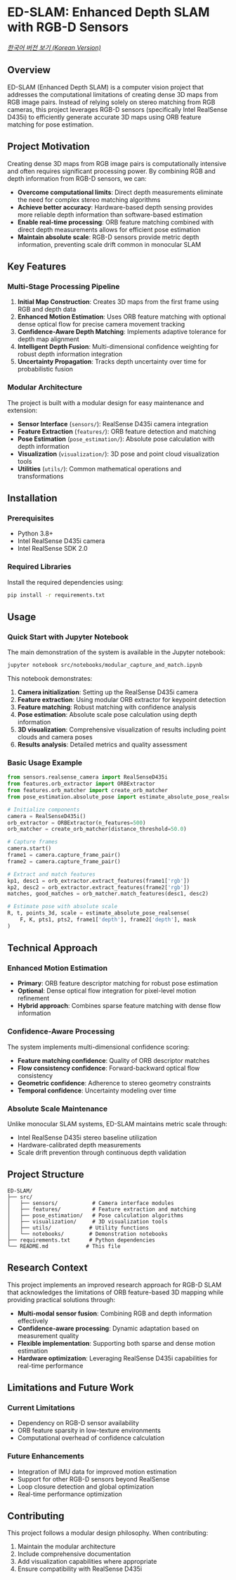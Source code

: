 # ED-SLAM: Enhanced Depth SLAM with RGB-D Sensors

*[한국어 버전 보기 (Korean Version)](README_ko.md)*

## Overview

ED-SLAM (Enhanced Depth SLAM) is a computer vision project that addresses the computational limitations of creating dense 3D maps from RGB image pairs. Instead of relying solely on stereo matching from RGB cameras, this project leverages RGB-D sensors (specifically Intel RealSense D435i) to efficiently generate accurate 3D maps using ORB feature matching for pose estimation.

## Project Motivation

Creating dense 3D maps from RGB image pairs is computationally intensive and often requires significant processing power. By combining RGB and depth information from RGB-D sensors, we can:

- **Overcome computational limits**: Direct depth measurements eliminate the need for complex stereo matching algorithms
- **Achieve better accuracy**: Hardware-based depth sensing provides more reliable depth information than software-based estimation
- **Enable real-time processing**: ORB feature matching combined with direct depth measurements allows for efficient pose estimation
- **Maintain absolute scale**: RGB-D sensors provide metric depth information, preventing scale drift common in monocular SLAM

## Key Features

### Multi-Stage Processing Pipeline
1. **Initial Map Construction**: Creates 3D maps from the first frame using RGB and depth data
2. **Enhanced Motion Estimation**: Uses ORB feature matching with optional dense optical flow for precise camera movement tracking
3. **Confidence-Aware Depth Matching**: Implements adaptive tolerance for depth map alignment
4. **Intelligent Depth Fusion**: Multi-dimensional confidence weighting for robust depth information integration
5. **Uncertainty Propagation**: Tracks depth uncertainty over time for probabilistic fusion

### Modular Architecture
The project is built with a modular design for easy maintenance and extension:

- **Sensor Interface** (`sensors/`): RealSense D435i camera integration
- **Feature Extraction** (`features/`): ORB feature detection and matching
- **Pose Estimation** (`pose_estimation/`): Absolute pose calculation with depth information
- **Visualization** (`visualization/`): 3D pose and point cloud visualization tools
- **Utilities** (`utils/`): Common mathematical operations and transformations

## Installation

### Prerequisites
- Python 3.8+
- Intel RealSense D435i camera
- Intel RealSense SDK 2.0

### Required Libraries
Install the required dependencies using:

```bash
pip install -r requirements.txt
```

## Usage

### Quick Start with Jupyter Notebook

The main demonstration of the system is available in the Jupyter notebook:

```bash
jupyter notebook src/notebooks/modular_capture_and_match.ipynb
```

This notebook demonstrates:
1. **Camera initialization**: Setting up the RealSense D435i camera
2. **Feature extraction**: Using modular ORB extractor for keypoint detection
3. **Feature matching**: Robust matching with confidence analysis
4. **Pose estimation**: Absolute scale pose calculation using depth information
5. **3D visualization**: Comprehensive visualization of results including point clouds and camera poses
6. **Results analysis**: Detailed metrics and quality assessment

### Basic Usage Example

```python
from sensors.realsense_camera import RealSenseD435i
from features.orb_extractor import ORBExtractor
from features.orb_matcher import create_orb_matcher
from pose_estimation.absolute_pose import estimate_absolute_pose_realsense

# Initialize components
camera = RealSenseD435i()
orb_extractor = ORBExtractor(n_features=500)
orb_matcher = create_orb_matcher(distance_threshold=50.0)

# Capture frames
camera.start()
frame1 = camera.capture_frame_pair()
frame2 = camera.capture_frame_pair()

# Extract and match features
kp1, desc1 = orb_extractor.extract_features(frame1['rgb'])
kp2, desc2 = orb_extractor.extract_features(frame2['rgb'])
matches, good_matches = orb_matcher.match_features(desc1, desc2)

# Estimate pose with absolute scale
R, t, points_3d, scale = estimate_absolute_pose_realsense(
    F, K, pts1, pts2, frame1['depth'], frame2['depth'], mask
)
```

## Technical Approach

### Enhanced Motion Estimation
- **Primary**: ORB feature descriptor matching for robust pose estimation
- **Optional**: Dense optical flow integration for pixel-level motion refinement
- **Hybrid approach**: Combines sparse feature matching with dense flow information

### Confidence-Aware Processing
The system implements multi-dimensional confidence scoring:
- **Feature matching confidence**: Quality of ORB descriptor matches
- **Flow consistency confidence**: Forward-backward optical flow consistency
- **Geometric confidence**: Adherence to stereo geometry constraints  
- **Temporal confidence**: Uncertainty modeling over time

### Absolute Scale Maintenance
Unlike monocular SLAM systems, ED-SLAM maintains metric scale through:
- Intel RealSense D435i stereo baseline utilization
- Hardware-calibrated depth measurements
- Scale drift prevention through continuous depth validation

## Project Structure

```
ED-SLAM/
├── src/
│   ├── sensors/           # Camera interface modules
│   ├── features/          # Feature extraction and matching
│   ├── pose_estimation/   # Pose calculation algorithms
│   ├── visualization/     # 3D visualization tools
│   ├── utils/            # Utility functions
│   └── notebooks/        # Demonstration notebooks
├── requirements.txt      # Python dependencies
└── README.md            # This file
```

## Research Context

This project implements an improved research approach for RGB-D SLAM that acknowledges the limitations of ORB feature-based 3D mapping while providing practical solutions through:

- **Multi-modal sensor fusion**: Combining RGB and depth information effectively
- **Confidence-aware processing**: Dynamic adaptation based on measurement quality  
- **Flexible implementation**: Supporting both sparse and dense motion estimation
- **Hardware optimization**: Leveraging RealSense D435i capabilities for real-time performance

## Limitations and Future Work

### Current Limitations
- Dependency on RGB-D sensor availability
- ORB feature sparsity in low-texture environments
- Computational overhead of confidence calculation

### Future Enhancements
- Integration of IMU data for improved motion estimation
- Support for other RGB-D sensors beyond RealSense
- Loop closure detection and global optimization
- Real-time performance optimization

## Contributing

This project follows a modular design philosophy. When contributing:
1. Maintain the modular architecture
2. Include comprehensive documentation
3. Add visualization capabilities where appropriate
4. Ensure compatibility with RealSense D435i
